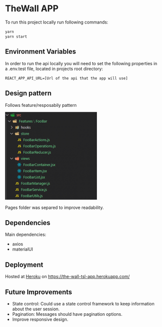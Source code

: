 # TheWall APP

To run this project locally run following commands:

    yarn
    yarn start

## Environment Variables

In order to run the api locally you will need to set the following properties in a .env.test file, located in projects root directory:

    REACT_APP_API_URL=[Url of the api that the app will use]

## Design pattern
Follows feature/resposabily pattern

<img src="src/assets/folderStructure.png">

Pages folder was separed to improve readability.

## Dependencies

Main dependencies:

- axios
- materialUI

## Deployment

Hosted at [Heroku](https://www.heroku.com/) on https://the-wall-tsl-app.herokuapp.com/

## Future Improvements

 - State control: Could use a state control framework to keep information about the user session.
 - Pagination: Messages should have pagination options.
 - Improve responsive design.
